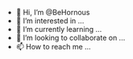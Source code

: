 - 👋 Hi, I’m @BeHornous
- 👀 I’m interested in ...
- 🌱 I’m currently learning ...
- 💞️ I’m looking to collaborate on ...
- 📫 How to reach me ...

<!---
BeHornous/BeHornous is a ✨ special ✨ repository because its `README.md` (this file) appears on your GitHub profile.
You can click the Preview link to take a look at your changes.
--->
